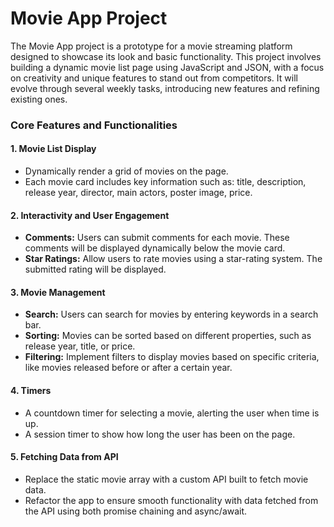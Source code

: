 # Movie App Project

<p>The Movie App project is a prototype for a movie streaming platform designed to showcase its look and basic functionality. This project involves building a dynamic movie list page using JavaScript and JSON, with a focus on creativity and unique features to stand out from competitors. It will evolve through several weekly tasks, introducing new features and refining existing ones.</p>

<h3>Core Features and Functionalities</h3>

<h4>1. Movie List Display</h4>
<ul>
<li>Dynamically render a grid of movies on the page.</li>
<li>Each movie card includes key information such as: title, description, release year, director, main actors, poster image, price.</li>
</ul>

<h4>2. Interactivity and User Engagement</h4>
<ul>
<li><b>Comments:</b> Users can submit comments for each movie. These comments will be displayed dynamically below the movie card.</li>
<li><b>Star Ratings:</b> Allow users to rate movies using a star-rating system. The submitted rating will be displayed.</li>
</ul>

<h4>3. Movie Management</h4>
<ul>
<li><b>Search:</b> Users can search for movies by entering keywords in a search bar.</li>
<li><b>Sorting:</b>  Movies can be sorted based on different properties, such as release year, title, or price.</li>
<li><b>Filtering:</b> Implement filters to display movies based on specific criteria, like movies released before or after a certain year.</li>
</ul>

<h4>4. Timers</h4>
<ul>
<li>A countdown timer for selecting a movie, alerting the user when time is up.</li>
<li>A session timer to show how long the user has been on the page.</li>
</ul>

<h4>5. Fetching Data from API</h4>
<ul>
<li>Replace the static movie array with a custom API built to fetch movie data.</li>
<li>Refactor the app to ensure smooth functionality with data fetched from the API using both promise chaining and async/await.</li>
</ul>